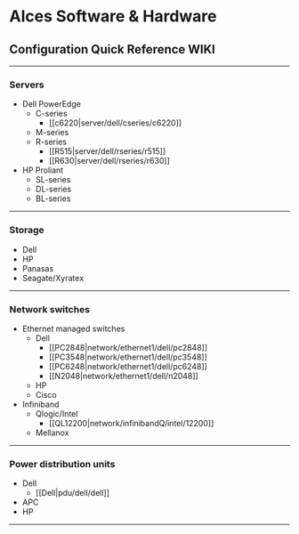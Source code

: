 # Alces Software & Hardware 
## Configuration Quick Reference WIKI

***
### Servers
  * Dell PowerEdge
    * C-series
      * [[c6220|server/dell/cseries/c6220]]
    * M-series
    * R-series
      * [[R515|server/dell/rseries/r515]]
      * [[R630|server/dell/rseries/r630]]
  * HP Proliant
    * SL-series
    * DL-series
    * BL-series

***
### Storage
  * Dell
  * HP
  * Panasas
  * Seagate/Xyratex

***
### Network switches
  * Ethernet managed switches
    * Dell
      * [[PC2848|network/ethernet1/dell/pc2848]]
      * [[PC3548|network/ethernet1/dell/pc3548]]
      * [[PC6248|network/ethernet1/dell/pc6248]]
      * [[N2048|network/ethernet1/dell/n2048]]
    * HP
    * Cisco
  * Infiniband
    * Qlogic/Intel
      * [[QL12200|network/infinibandQ/intel/12200]]
    * Mellanox

***
### Power distribution units
  * Dell
    * [[Dell|pdu/dell/dell]]
  * APC
  * HP

***



